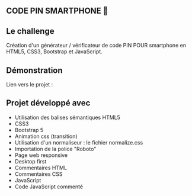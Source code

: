 ## CODE PIN SMARTPHONE 📱

## Le challenge

Création d'un générateur / vérificateur de code PIN POUR smartphone en HTML5, CSS3, Bootstrap et JavaScript.

## Démonstration

Lien vers le projet :

## Projet développé avec

- Utilisation des balises sémantiques HTML5
- CSS3
- Bootstrap 5
- Animation css (transition)
- Utilisation d'un normaliseur : le fichier normalize.css
- Importation de la police "Roboto"
- Page web responsive
- Desktop first
- Commentaires HTML
- Commentaires CSS
- JavaScript
- Code JavaScript commenté
